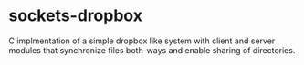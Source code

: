 sockets-dropbox
===============

C implmentation of a simple dropbox like system with client and server modules that synchronize files both-ways and enable sharing of directories.